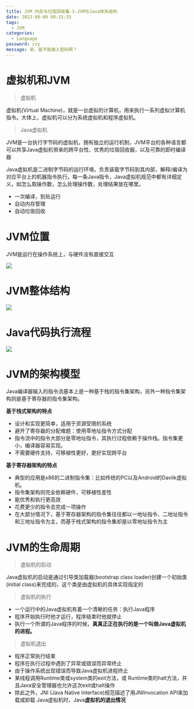 ```yaml
---
title: JVM 内存与垃圾回收篇-1-JVM与Java体系结构
date: 2023-08-09 09:15:33
tags: 
  - JVM
categories: 
  - Language
password: zzy   
message: 亲，能不能输入密码啊？
---
```


# 虚拟机和JVM

> 虚拟机

虚拟机(Virtual Machine)，就是一台虚拟的计算机，用来执行一系列虚拟计算机指令。大体上，虚拟机可以分为系统虚拟机和程序虚拟机。

> Java虚拟机

JVM是一台执行字节码的虚拟机，拥有独立的运行机制，JVM平台的各种语言都可以共享Java虚拟机带来的跨平台性、优秀的垃圾回收器，以及可靠的即时编译器

Java虚拟机是二进制字节码的运行环境，负责装载字节码到其内部，解释/编译为对应平台上的机器指令执行。每一条Java指令，Java虚拟机规范中都有详细定义，如怎么取操作数，怎么处理操作数，处理结果放在哪里。

* 一次编译，到处运行
* 自动内存管理
* 自动垃圾回收

# JVM位置

JVM是运行在操作系统上，与硬件没有直接交互

![](https://cyan-images.oss-cn-shanghai.aliyuncs.com/images/06-jvm-20230802-01.jpg)

# JVM整体结构

![](https://cyan-images.oss-cn-shanghai.aliyuncs.com/images/06-jvm-20230802-02.jpg)

# Java代码执行流程

![](https://cyan-images.oss-cn-shanghai.aliyuncs.com/images/06-jvm-20230802-03.jpg)

# JVM的架构模型

Java编译器输入的指令流基本上是一种基于栈的指令集架构，另外一种指令集架构则是基于寄存器的指令集架构。

**基于栈式架构的特点**

* 设计和实现更简单，适用于资源受限的系统
* 避开了寄存器的分配难题：使用零地址指令方式分配
* 指令流中的指令大部分是零地址指令，其执行过程依赖于操作栈。指令集更小，编译器容易实现。
* 不需要硬件支持，可移植性更好，更好实现跨平台

**基于寄存器架构的特点**

* 典型的应用是x86的二进制指令集：比如传统的PC以及Android的Davlik虚拟机。
* 指令集架构则完全依赖硬件，可移植性差性
* 能优秀和执行更高效
* 花费更少的指令去完成一项操作
* 在大部分情况下，基于寄存器架构的指令集往往都以一地址指令、二地址指令和三地址指令为主，而基于栈式架构的指令集却是以零地址指令为主

# JVM的生命周期

> 虚拟机的启动

Java虚拟机的启动是通过引导类加载器(bootstrap class loader)创建一个初始类(initial class)来完成的，这个类是由虚拟机的具体实现指定的

> 虚拟机的执行

* 一个运行中的Java虚拟机有着一个清晰的任务：执行Java程序
* 程序开始执行时他才运行，程序结束时他就停止
* 执行一个所谓的Java程序的时候，**真真正正在执行的是一个叫做Java虚拟机的进程。**

> 虚拟机退出

* 程序正常执行结束
* 程序在执行过程中遇到了异常或错误而异常终止
* 由于操作系统出现错误而导致Java虚拟机进程终止
* 某线程调用Runtime类或system类的exit方法，或 Runtime类的halt方法，并且Java安全管理器也允许这次exit或halt操作 
* 除此之外，JNI (Java Native Interface)规范描述了用JNIInvocation API来加载或卸载 Java虚拟机时，Java**虚拟机的退出情况**